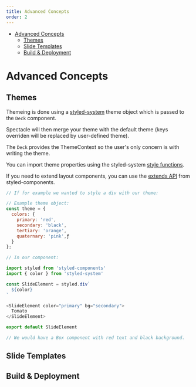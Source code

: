```yaml
---
title: Advanced Concepts
order: 2
---
```


- [Advanced Concepts](#advanced-concepts)
  - [Themes](#themes)
  - [Slide Templates](#slide-templates)
  - [Build & Deployment](#build--deployment)

<a name="advanced-concepts"></a>

# Advanced Concepts

<a name="themes"></a>

## Themes

Themeing is done using a [styled-system](https://styled-system.com/) theme object which is passed to the `Deck` component.

Spectacle will then merge your theme with the default theme (keys overriden will be replaced by user-defined theme).

The `Deck` provides the ThemeContext so the user's only concern is with writing the theme.

You can import theme properties using the styled-system [style functions](https://styled-system.com/getting-started#create-a-component).

If you need to extend layout components, you can use the [extends API](https://www.styled-components.com/docs/basics#extending-styles) from styled-components.

```js
// If for example we wanted to style a div with our theme:

// Example theme object:
const theme = {
  colors: {
    primary: 'red',
    secondary: 'black',
    tertiary: 'orange',
    quaternary: 'pink',ƒ
  }
};

// In our component:

import styled from 'styled-components'
import { color } from 'styled-system'

const SlideElement = styled.div`
  ${color}
`

<SlideElement color="primary" bg="secondary">
  Tomato
</SlideElement>

export default SlideElement

// We would have a Box component with red text and black background.
```

<a name="slide-templates"></a>

## Slide Templates

<a name="build--deployment"></a>

## Build & Deployment
